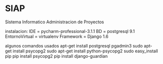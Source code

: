 SIAP
====

Sistema Informatico Administracion de Proyectos

instalacion:
    IDE = pycharm-professional-3.1.1
    BD = postgresql 9.1
    EntornoVirtual = virtualenv
    Framework = Django 1.6

algunos comandos usados
  apt-get install postgresql pgadmin3
  sudo apt-get install psycopg2
  sudo apt-get install python-psycopg2
  sudo easy_install pip
  pip install psycopg2
  pip install django-guardian

